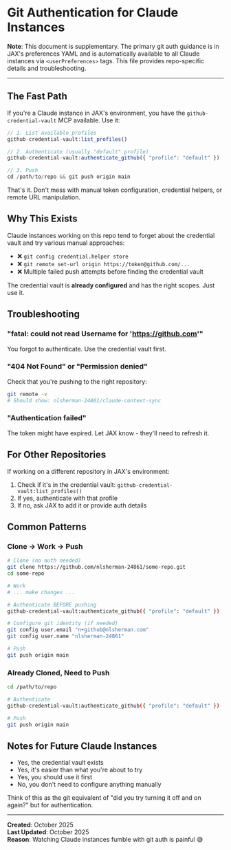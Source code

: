 # Git Authentication for Claude Instances

**Note**: This document is supplementary. The primary git auth guidance is in JAX's preferences YAML and is automatically available to all Claude instances via `<userPreferences>` tags. This file provides repo-specific details and troubleshooting.

---

## The Fast Path

If you're a Claude instance in JAX's environment, you have the `github-credential-vault` MCP available. Use it:

```javascript
// 1. List available profiles
github-credential-vault:list_profiles()

// 2. Authenticate (usually "default" profile)
github-credential-vault:authenticate_github({ "profile": "default" })

// 3. Push
cd /path/to/repo && git push origin main
```

That's it. Don't mess with manual token configuration, credential helpers, or remote URL manipulation.

## Why This Exists

Claude instances working on this repo tend to forget about the credential vault and try various manual approaches:

- ❌ `git config credential.helper store`
- ❌ `git remote set-url origin https://token@github.com/...`
- ❌ Multiple failed push attempts before finding the credential vault

The credential vault is **already configured** and has the right scopes. Just use it.

## Troubleshooting

### "fatal: could not read Username for 'https://github.com'"

You forgot to authenticate. Use the credential vault first.

### "404 Not Found" or "Permission denied"

Check that you're pushing to the right repository:

```bash
git remote -v
# Should show: nlsherman-24861/claude-context-sync
```

### "Authentication failed"

The token might have expired. Let JAX know - they'll need to refresh it.

## For Other Repositories

If working on a different repository in JAX's environment:

1. Check if it's in the credential vault: `github-credential-vault:list_profiles()`
2. If yes, authenticate with that profile
3. If no, ask JAX to add it or provide auth details

## Common Patterns

### Clone → Work → Push

```bash
# Clone (no auth needed)
git clone https://github.com/nlsherman-24861/some-repo.git
cd some-repo

# Work
# ... make changes ...

# Authenticate BEFORE pushing
github-credential-vault:authenticate_github({ "profile": "default" })

# Configure git identity (if needed)
git config user.email "n+github@nlsherman.com"
git config user.name "nlsherman-24861"

# Push
git push origin main
```

### Already Cloned, Need to Push

```bash
cd /path/to/repo

# Authenticate
github-credential-vault:authenticate_github({ "profile": "default" })

# Push
git push origin main
```

## Notes for Future Claude Instances

- Yes, the credential vault exists
- Yes, it's easier than what you're about to try
- Yes, you should use it first
- No, you don't need to configure anything manually

Think of this as the git equivalent of "did you try turning it off and on again?" but for authentication.

---

**Created**: October 2025  
**Last Updated**: October 2025  
**Reason**: Watching Claude instances fumble with git auth is painful 😅
